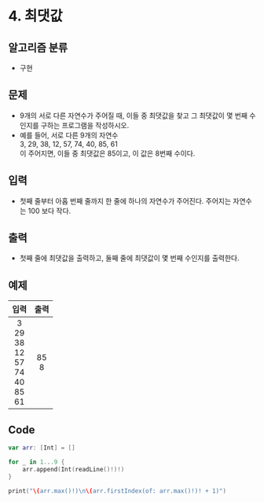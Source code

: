 # 4. 최댓값
## 알고리즘 분류
*  구현

## 문제
* 9개의 서로 다른 자연수가 주어질 때, 이들 중 최댓값을 찾고 그 최댓값이 몇 번째 수인지를 구하는 프로그램을 작성하시오.
* 예를 들어, 서로 다른 9개의 자연수<br>3, 29, 38, 12, 57, 74, 40, 85, 61<br>이 주어지면, 이들 중 최댓값은 85이고, 이 값은 8번째 수이다.

## 입력
* 첫째 줄부터 아홉 번째 줄까지 한 줄에 하나의 자연수가 주어진다. 주어지는 자연수는 100 보다 작다.

## 출력
* 첫째 줄에 최댓값을 출력하고, 둘째 줄에 최댓값이 몇 번째 수인지를 출력한다.

## 예제
|입력|출력|
|:---:|:---:|
|3<br>29<br>38<br>12<br>57<br>74<br>40<br>85<br>61|85<br>8|

## Code
```swift
var arr: [Int] = []

for _ in 1...9 {
    arr.append(Int(readLine()!)!)
}

print("\(arr.max()!)\n\(arr.firstIndex(of: arr.max()!)! + 1)")
```